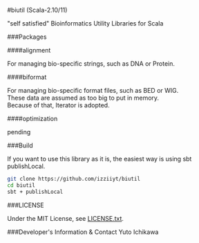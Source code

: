 #biutil (Scala-2.10/11)

"self satisfied" Bioinformatics Utility Libraries for Scala

###Packages

####alignment

For managing bio-specific strings, such as DNA or Protein.

####biformat

For managing bio-specific format files, such as BED or WIG.  
These data are assumed as too big to put in memory.  
Because of that, Iterator is adopted.

####optimization

pending

###Build

If you want to use this library as it is, the easiest way is using sbt publishLocal.
```bash
git clone https://github.com/izziiyt/biutil
cd biutil
sbt + publishLocal
```

###LICENSE

Under the MIT License, see [LICENSE.txt](https://github.com/izziiyt/biutil/LICENSE.txt).

###Developer's Information & Contact
   Yuto Ichikawa  
